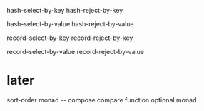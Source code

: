 hash-select-by-key
hash-reject-by-key

hash-select-by-value
hash-reject-by-value

record-select-by-key
record-reject-by-key

record-select-by-value
record-reject-by-value

# later

sort-order monad -- compose compare function
optional monad
